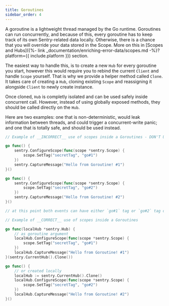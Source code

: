 ```yaml
---
title: Goroutines
sidebar_order: 4
---
```


A goroutine is a lightweight thread managed by the Go runtime. Goroutines can run concurrently, and because of this, every goroutine has to keep track of its own Sentry-related data locally. Otherwise, there is a chance that you will override your data stored in the Scope. More on this in [Scopes and Hubs]({%- link _documentation/enriching-error-data/scopes.md -%}?platform={{ include.platform }}) section.

The easiest way to handle this, is to create a new `Hub` for every goroutine you start, however this would require you to rebind the current `Client` and handle `Scope` yourself. That is why we provide a helper method called `Clone`. It takes care of creating a `Hub`, cloning existing `Scope` and reassigning it alongside `Client` to newly create instance.

Once cloned, `Hub` is completly isolated and can be used safely inside concurrent call. However, instead of using globally exposed methods, they should be called directly on the `Hub`.

Here are two examples: one that is non-deterministic, would leak information between threads, and could trigger a concurrent-write panic; and one that is totally safe, and should be used instead.

```go
// Example of __INCORRECT__ use of scopes inside a Goroutines - DON'T USE IT!

go func() {
	sentry.ConfigureScope(func(scope *sentry.Scope) {
		scope.SetTag("secretTag", "go#1")
	})
	sentry.CaptureMessage("Hello from Goroutine! #1")
}()

go func() {
	sentry.ConfigureScope(func(scope *sentry.Scope) {
		scope.SetTag("secretTag", "go#2")
	})
	sentry.CaptureMessage("Hello from Goroutine! #2")
}()

// at this point both events can have either `go#1` tag or `go#2` tag or it can panic with concurrent writes. We'll never know.
```

```go
// Example of __CORRECT__ use of scopes inside a Goroutines

go func(localHub *sentry.Hub) {
	// as goroutine argument
	localHub.ConfigureScope(func(scope *sentry.Scope) {
		scope.SetTag("secretTag", "go#1")
	})
	localHub.CaptureMessage("Hello from Goroutine! #1")
}(sentry.CurrentHub().Clone())

go func() {
	// or created locally
	localHub := sentry.CurrentHub().Clone()
	localHub.ConfigureScope(func(scope *sentry.Scope) {
		scope.SetTag("secretTag", "go#2")
	})
	localHub.CaptureMessage("Hello from Goroutine! #2")
}()
```
